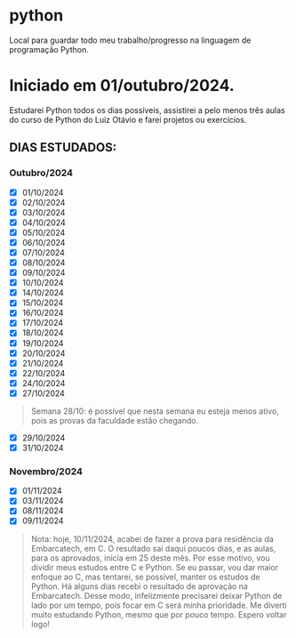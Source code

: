 # python
Local para guardar todo meu trabalho/progresso na linguagem de programação Python.

# Iniciado em 01/outubro/2024.

Estudarei Python todos os dias possíveis, assistirei a pelo menos três aulas do curso de Python do Luiz Otávio e farei projetos ou exercícios.

## DIAS ESTUDADOS:

### Outubro/2024
* [X] 01/10/2024
* [X] 02/10/2024 
* [X] 03/10/2024 
* [X] 04/10/2024
* [X] 05/10/2024
* [X] 06/10/2024
* [X] 07/10/2024
* [X] 08/10/2024
* [X] 09/10/2024
* [X] 10/10/2024
* [X] 14/10/2024
* [X] 15/10/2024
* [X] 16/10/2024
* [X] 17/10/2024
* [X] 18/10/2024
* [X] 19/10/2024
* [X] 20/10/2024
* [X] 21/10/2024
* [X] 22/10/2024
* [X] 24/10/2024
* [X] 27/10/2024
> Semana 28/10: é possível que nesta semana eu esteja menos ativo, pois as provas da faculdade estão chegando.
* [X] 29/10/2024
* [X] 31/10/2024

### Novembro/2024
* [X] 01/11/2024
* [X] 03/11/2024
* [X] 08/11/2024
* [X] 09/11/2024
> Nota: hoje, 10/11/2024, acabei de fazer a prova para residência da Embarcatech, em C. O resultado sai daqui poucos dias, e as aulas, para os aprovados, inicia em 25 deste mês. Por esse motivo, vou dividir meus estudos entre C e Python. Se eu passar, vou dar maior enfoque ao C, mas tentarei, se possível, manter os estudos de Python.
> Há alguns dias recebi o resultado de aprovação na Embarcatech. Desse modo, infelizmente precisarei deixar Python de lado por um tempo, pois focar em C será minha prioridade. Me diverti muito estudando Python, mesmo que por pouco tempo. Espero voltar logo!